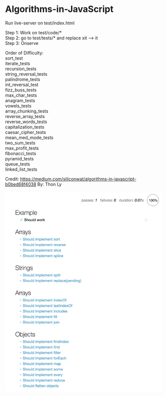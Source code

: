 # Algorithms-in-JavaScript
Run live-server on test/index.html

Step 1: Work on test/code/*  <br />
Step 2: go to test/tests/* and replace xit --> it  <br />
Step 3: Onserve  <br />


Order of Difficulty: <br />
    sort_test <br />
    iterate_tests <br />
    recursion_tests <br />
    string_reversal_tests <br />
    palindrome_tests <br />
    int_reversal_test <br />
    fizz_buss_tests <br />
    max_char_tests <br />
    anagram_tests <br />
    vowels_tests <br />
    array_chunking_tests <br />
    reverse_array_tests <br />
    reverse_words_tests <br />
    capitalization_tests <br />
    caesar_cipher_tests <br />
    mean_med_mode_tests <br />
    two_sum_tests <br />
    max_profit_tests <br />
    fibonacci_tests <br />
    pyramid_tests <br />
    queue_tests <br />
    linked_list_tests <br />


Credit: https://medium.com/siliconwat/algorithms-in-javascript-b0bed68f4038 
By: Thon Ly


![GitHub Logo](/images/ss.png)
